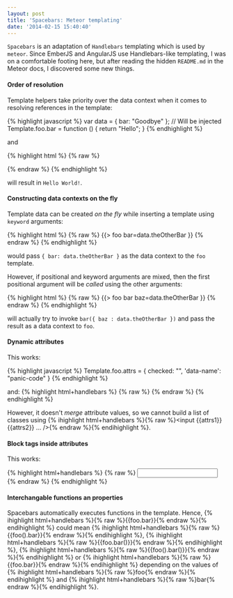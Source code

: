 ```yaml
---
layout: post
title: 'Spacebars: Meteor templating'
date: '2014-02-15 15:40:40'
---
```


`Spacebars` is an adaptation of `Handlebars` templating which is used by `meteor`. Since EmberJS and AngularJS use Handlebars-like templating, I was on a comfortable footing here, but after reading the hidden `README.md` in the Meteor docs, I discovered some new things.

#### Order of resolution

Template helpers take priority over the data context when it comes to resolving references in the template:

{% highlight javascript %}
var data = { bar: "Goodbye" }; // Will be injected
Template.foo.bar = function () { return "Hello"; }
{% endhighlight %}

and

{% highlight html %}
{% raw %}
<template name="foo">
  {{bar}} World!
</template>

<template name="baz">
  {{> foo data}}
</template>
{% endraw %}
{% endhighlight %}

will result in `Hello World!`.

#### Constructing data contexts on the fly

Template data can be created _on the fly_ while inserting a template using `keyword` arguments:

{% highlight html %}
{% raw %}
{{> foo bar=data.theOtherBar }}
{% endraw %}
{% endhighlight %}

would pass `{ bar: data.theOtherBar }` as the data context to the `foo` template.

However, if positional and keyword arguments are mixed, then the first positional argument will be _called_ using the other arguments:

{% highlight html %}
{% raw %}
{{> foo bar baz=data.theOtherBar }}
{% endraw %}
{% endhighlight %}

will actually try to invoke `bar({ baz : data.theOtherBar })` and pass the result as a data context to `foo`.

#### Dynamic attributes

This works:

{% highlight javascript %}
Template.foo.attrs = {
    checked: "",
    'data-name': "panic-code"
}
{% endhighlight %}

and:
{% highlight html+handlebars %}
{% raw %}
<template name="foo">
  <input class="danger" {{attrs}} />
</template>
{% endraw %}
{% endhighlight %}

However, it doesn't _merge_ attribute values, so we cannot build a list of classes using {% ihighlight html+handlebars %}{% raw %}<input {{attrs1}} {{attrs2}} ... />{% endraw %}{% endihighlight %}.

#### Block tags inside attributes

This works:

{% highlight html+handlebars %}
{% raw %}
<input class="{{#if done}}done{{else}}notdone{{/if}}" />
{% endraw %}
{% endhighlight %}

#### Interchangable functions an properties

Spacebars automatically executes functions in the template. Hence, {% ihighlight html+handlebars %}{% raw %}{{foo.bar}}{% endraw %}{% endihighlight %} could mean {% ihighlight html+handlebars %}{% raw %}{{foo().bar}}{% endraw %}{% endihighlight %}, {% ihighlight html+handlebars %}{% raw %}{{foo.bar()}}{% endraw %}{% endihighlight %}, {% ihighlight html+handlebars %}{% raw %}{{foo().bar()}}{% endraw %}{% endihighlight %} or {% ihighlight html+handlebars %}{% raw %}{{foo.bar}}{% endraw %}{% endihighlight %} depending on the values of {% ihighlight html+handlebars %}{% raw %}foo{% endraw %}{% endihighlight %} and {% ihighlight html+handlebars %}{% raw %}bar{% endraw %}{% endihighlight %}.
